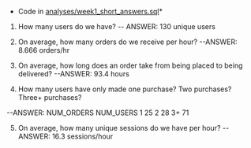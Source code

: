 * Code in [analyses/week1_short_answers.sql](https://github.com/SamLeBlanc/course-dbt/blob/main/greenery/analyses/week1_short_answers.sql)*


1. How many users do we have?
-- ANSWER: 130 unique users

2. On average, how many orders do we receive per hour?
--ANSWER: 8.666 orders/hr

3. On average, how long does an order take from being placed to being delivered? 
--ANSWER: 93.4 hours

4. How many users have only made one purchase? Two purchases? Three+ purchases?

--ANSWER: 
NUM_ORDERS	NUM_USERS
1	          25
2	          28
3+	        71

5. On average, how many unique sessions do we have per hour?
--ANSWER: 16.3 sessions/hour
